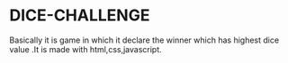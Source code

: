 # DICE-CHALLENGE
Basically it is game in which it declare the winner which has highest dice value .It is made with html,css,javascript.
